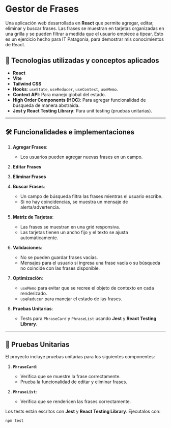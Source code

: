 # Gestor de Frases

Una aplicación web desarrollada en **React** que permite agregar, editar, eliminar y buscar frases. Las frases se muestran en tarjetas organizadas en una grilla y se pueden filtrar a medida que el usuario empiece a tipear. Esto es un ejercicio hecho para IT Patagonia, para demostrar mis conocimientos de React.

## 🚀 Tecnologías utilizadas y conceptos aplicados

- **React**
- **Vite** 
- **Tailwind CSS** 
- **Hooks**: `useState`, `useReducer`, `useContext`, `useMemo`.
- **Context API**: Para manejo global del estado.
- **High Order Components (HOC)**: Para agregar funcionalidad de búsqueda de manera abstraída.
- **Jest y React Testing Library**: Para unit testing (pruebas unitarias).

---

## 🛠️ Funcionalidades e implementaciones

1. **Agregar Frases**:
   - Los usuarios pueden agregar nuevas frases en un campo.

2. **Editar Frases**

3. **Eliminar Frases**

4. **Buscar Frases**:
   - Un campo de búsqueda filtra las frases mientras el usuario escribe.
   - Si no hay coincidencias, se muestra un mensaje de alerta/advertencia.

5. **Matriz de Tarjetas**:
   - Las frases se muestran en una grid responsiva.
   - Las tarjetas tienen un ancho fijo y el texto se ajusta automáticamente.

6. **Validaciones**:
   - No se pueden guardar frases vacías.
   - Mensajes para el usuario si ingresa una frase vacía o su búsqueda no coincide con las frases disponible.

7. **Optimización**:
   - `useMemo` para evitar que se recree el objeto de contexto en cada renderizado.
   - `useReducer` para manejar el estado de las frases.

8. **Pruebas Unitarias**:
   - Tests para `PhraseCard` y `PhraseList` usando **Jest** y **React Testing Library**.

---

## 🧪 Pruebas Unitarias

El proyecto incluye pruebas unitarias para los siguientes componentes:

1. **`PhraseCard`**:
   - Verifica que se muestre la frase correctamente.
   - Prueba la funcionalidad de editar y eliminar frases.

2. **`PhraseList`**:
   - Verifica que se rendericen las frases correctamente.

Los tests están escritos con **Jest** y **React Testing Library**. Ejecutalos con:

```bash
npm test
